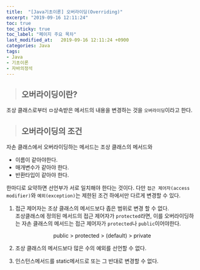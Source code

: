 ```yaml
---
title:  "[Java기초이론] 오버라이딩(Overriding)"
excerpt: "2019-09-16 12:11:24"
toc: true
toc_sticky: true
toc_label: "페이지 주요 목차"
last_modified_at:   2019-09-16 12:11:24 +0900
categories: Java
tags:
- Java
- 기초이론
- 자바의정석
---
```


>## 오버라이딩이란?

조상 클래스로부터 ㅁ상속받은 메서드의 내용을 변경하는 것을 `오버라이딩`이라고 한다.


>## 오버라이딩의 조건

자손 클래스에서 오버라이딩하는 메서드는 조상 클래스의 메서드와
- 이름이 같아야한다.
- 매개변수가 같아야 한다.
- 반환타입이 같아야 한다.

한마디로 요약하면 선언부가 서로 일치해야 한다는 것이다. 다만 `접근 제어자(access modifier)`와 `예외(exception)`는 제한된 조건 하에서만 다르게 변경할 수 있다.

1) 접근 제어자는 조상 클래스의 메서드보다 좁은 범위로 변경 할 수 없다.  
조상클래스에 정의된 메서드의 접근 제어자가 `protected`라면, 이를 오버라이딩하는 자손 클래스의 메서드는 접근 제어자가 `protected`나 `public`이어야한다.
<center>public > protected > (default) > private </center>

2) 조상 클래스의 메서드보다 많은 수의 예외를 선언할 수 없다.

3) 인스턴스메서드를 static메서드로 또는 그 반대로 변경할 수 없다.
